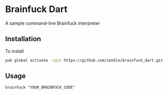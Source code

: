 # Brainfuck Dart

A sample command-line Brainfuck interpreter

## Installation

To install

```sh
pub global activate -sgit https://github.com/zonble/brainfuck_dart.git
```

## Usage

```
brainfuck "YOUR_BRAINFUCK_CODE"
```
